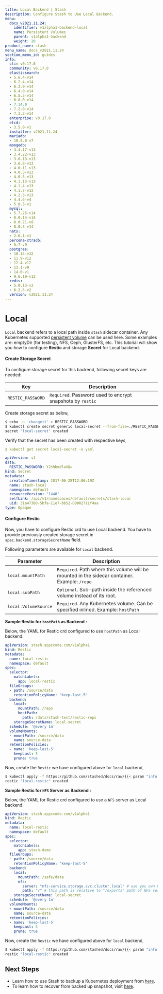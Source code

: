 ```yaml
---
title: Local Backend | Stash
description: Configure Stash to Use Local Backend.
menu:
  docs_v2021.11.24:
    identifier: v1alpha1-backend-local
    name: Persistent Volumes
    parent: v1alpha1-backend
    weight: 20
product_name: stash
menu_name: docs_v2021.11.24
section_menu_id: guides
info:
  cli: v0.17.0
  community: v0.17.0
  elasticsearch:
  - 5.6.4-v14
  - 6.2.4-v14
  - 6.3.0-v14
  - 6.4.0-v14
  - 6.5.3-v14
  - 6.8.0-v14
  - 7.14.0
  - 7.2.0-v14
  - 7.3.2-v14
  enterprise: v0.17.0
  etcd:
  - 3.5.0-v1
  installer: v2021.11.24
  mariadb:
  - 10.5.8-v7
  mongodb:
  - 3.4.17-v13
  - 3.4.22-v13
  - 3.6.13-v13
  - 3.6.8-v13
  - 4.0.11-v13
  - 4.0.3-v13
  - 4.0.5-v13
  - 4.1.13-v13
  - 4.1.4-v13
  - 4.1.7-v13
  - 4.2.3-v13
  - 4.4.6-v4
  - 5.0.3-v1
  mysql:
  - 5.7.25-v14
  - 8.0.14-v14
  - 8.0.21-v8
  - 8.0.3-v14
  nats:
  - 2.6.1-v1
  percona-xtradb:
  - 5.7-v9
  postgres:
  - 10.14-v12
  - 11.9-v12
  - 12.4-v12
  - 13.1-v9
  - 14.0-v1
  - 9.6.19-v12
  redis:
  - 5.0.13-v2
  - 6.2.5-v2
  version: v2021.11.24
---
```


# Local

`Local` backend refers to a local path inside `stash` sidecar container. Any Kubernetes supported [persistent volume](https://kubernetes.io/docs/concepts/storage/volumes/) can be used here. Some examples are: emptyDir (for testing), NFS, Ceph, GlusterFS, etc. This tutorial will show you how to configure **Restic** and storage **Secret** for Local backend.

#### Create Storage Secret

To configure storage secret for this backend, following secret keys are needed:

| Key               | Description                                                |
|-------------------|------------------------------------------------------------|
| `RESTIC_PASSWORD` | `Required`. Password used to encrypt snapshots by `restic` |

Create storage secret as below,

```bash
$ echo -n 'changeit' > RESTIC_PASSWORD
$ kubectl create secret generic local-secret --from-file=./RESTIC_PASSWORD
secret "local-secret" created
```
Verify that the secret has been created with respective keys,

```yaml
$ kubectl get secret local-secret -o yaml

apiVersion: v1
data:
  RESTIC_PASSWORD: Y2hhbmdlaXQ=
kind: Secret
metadata:
  creationTimestamp: 2017-06-28T12:06:19Z
  name: stash-local
  namespace: default
  resourceVersion: "1440"
  selfLink: /api/v1/namespaces/default/secrets/stash-local
  uid: 31a47380-5bfa-11e7-bb52-08002711f4aa
type: Opaque
```

#### Configure Restic

Now, you have to configure Restic crd to use Local backend. You have to provide previously created storage secret in `spec.backend.storageSecretName` field.

Following parameters are available for `Local` backend.

| Parameter            | Description                                                                                   |
|----------------------|-----------------------------------------------------------------------------------------------|
| `local.mountPath`    | `Required`. Path where this volume will be mounted in the sidecar container. Example: `/repo` |
| `local.subPath`      | `Optional`. Sub-path inside the referenced volume instead of its root.                        |
| `local.VolumeSource` | `Required`. Any Kubernetes volume. Can be specified inlined. Example: `hostPath`              |

**Sample Restic for `hostPath` as Backend :**

Below, the YAML for Restic crd configured to use `hostPath` as Local backend.

```yaml
apiVersion: stash.appscode.com/v1alpha1
kind: Restic
metadata:
  name: local-restic
  namespace: default
spec:
  selector:
    matchLabels:
      app: local-restic
  fileGroups:
  - path: /source/data
    retentionPolicyName: 'keep-last-5'
  backend:
    local:
      mountPath: /repo
      hostPath:
        path: /data/stash-test/restic-repo
    storageSecretName: local-secret
  schedule: '@every 1m'
  volumeMounts:
  - mountPath: /source/data
    name: source-data
  retentionPolicies:
  - name: 'keep-last-5'
    keepLast: 5
    prune: true
```

Now, create the `Restic` we have configured above for `local` backend,

```bash
$ kubectl apply -f https://github.com/stashed/docs/raw/{{< param "info.version" >}}/docs/examples/backends/local/local-restic-hostPath.yaml
restic "local-restic" created
```

**Sample Restic for `NFS` Server as Backend :**

Below, the YAML for Restic crd configured to use a `NFS` server as Local backend.

```yaml
apiVersion: stash.appscode.com/v1alpha1
kind: Restic
metadata:
  name: local-restic
  namespace: default
spec:
  selector:
    matchLabels:
      app: stash-demo
  fileGroups:
  - path: /source/data
    retentionPolicyName: 'keep-last-5'
  backend:
    local:
      mountPath: /safe/data
      nfs:
        server: "nfs-service.storage.svc.cluster.local" # use you own NFS server address
        path: "/" # this path is relative to "/exports" path of NFS server
    storageSecretName: local-secret
  schedule: '@every 1m'
  volumeMounts:
  - mountPath: /source/data
    name: source-data
  retentionPolicies:
  - name: 'keep-last-5'
    keepLast: 5
    prune: true
```

Now, create the `Restic` we have configured above for `local` backend,

```bash
$ kubectl apply -f https://github.com/stashed/docs/raw/{{< param "info.version" >}}/docs/examples/backends/local/local-restic-nfs.yaml
restic "local-restic" created
```

## Next Steps

- Learn how to use Stash to backup a Kubernetes deployment from [here](/docs/v2021.11.24/guides/v1alpha1/backup).
- To learn how to recover from backed up snapshot, visit [here](/docs/v2021.11.24/guides/v1alpha1/restore).

